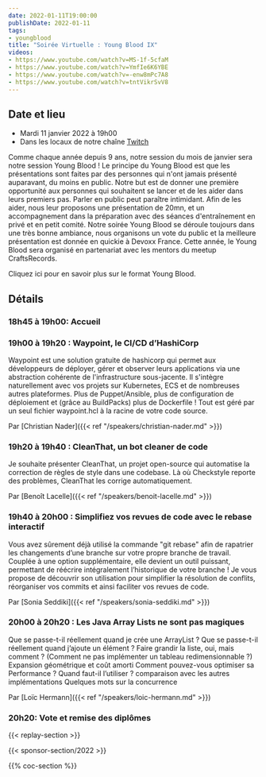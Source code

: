 ```yaml
---
date: 2022-01-11T19:00:00
publishDate: 2022-01-11
tags:
- youngblood
title: "Soirée Virtuelle : Young Blood IX"
videos:
- https://www.youtube.com/watch?v=MS-1f-5cfaM
- https://www.youtube.com/watch?v=YmfIe6K6YBE
- https://www.youtube.com/watch?v=-enw8mPc7A8
- https://www.youtube.com/watch?v=tntVikrSvV8
---
```

## Date et lieu

* Mardi 11 janvier 2022 à 19h00
* Dans les locaux de notre chaîne [Twitch](https://www.twitch.tv/parisjug)

Comme chaque année depuis 9 ans, notre session du mois de janvier sera notre session Young Blood ! Le principe du Young Blood est que les présentations sont faites par des personnes qui n'ont jamais présenté auparavant, du moins en public. Notre but est de donner une première opportunité aux personnes qui souhaitent se lancer et de les aider dans leurs premiers pas. Parler en public peut paraître intimidant. Afin de les aider, nous leur proposons une présentation de 20mn, et un accompagnement dans la préparation avec des séances d'entraînement en privé et en petit comité.
Notre soirée Young Blood se déroule toujours dans une très bonne ambiance, nous organisons un vote du public et la meilleure présentation est donnée en quickie à Devoxx France. Cette année, le Young Blood sera organisé en partenariat avec les mentors du meetup CraftsRecords.

Cliquez ici pour en savoir plus sur le format Young Blood.

## Détails

### 18h45 à 19h00: Accueil

### 19h00 à 19h20 : Waypoint, le CI/CD d’HashiCorp

Waypoint est une solution gratuite de hashicorp qui permet aux développeurs de déployer, gérer et observer leurs applications via une abstraction cohérente de l'infrastructure sous-jacente. Il s'intègre naturellement avec vos projets sur Kubernetes, ECS et de nombreuses autres plateformes. Plus de Puppet/Ansible, plus de configuration de déploiement et (grâce au BuildPacks) plus de Dockerfile ! Tout est géré par un seul fichier waypoint.hcl à la racine de votre code source.

Par [Christian Nader]({{< ref "/speakers/christian-nader.md" >}})

### 19h20 à 19h40 : CleanThat, un bot cleaner de code

Je souhaite présenter CleanThat, un projet open-source qui automatise la correction de règles de style dans une codebase. Là où Checkstyle reporte des problèmes, CleanThat les corrige automatiquement.

Par [Benoît Lacelle]({{< ref "/speakers/benoit-lacelle.md" >}})

### 19h40 à 20h00 : Simplifiez vos revues de code avec le rebase interactif

Vous avez sûrement déjà utilisé la commande "git rebase" afin de rapatrier les changements d’une branche sur votre propre branche de travail. Couplée à une option supplémentaire, elle devient un outil puissant, permettant de réécrire intégralement l’historique de votre branche !
Je vous propose de découvrir son utilisation pour simplifier la résolution de conflits, réorganiser vos commits et ainsi faciliter vos revues de code.

Par [Sonia Seddiki]({{< ref "/speakers/sonia-seddiki.md" >}})

### 20h00 à 20h20 : Les Java Array Lists ne sont pas magiques

Que se passe-t-il réellement quand je crée une ArrayList ?
Que se passe-t-il réellement quand j’ajoute un élément ?
Faire grandir la liste, oui, mais comment ? (Comment ne pas implémenter un tableau redimensionnable ?)
Expansion géométrique et coût amorti
Comment pouvez-vous optimiser sa Performance ?
Quand faut-il l’utiliser ? comparaison avec les autres implémentations
Quelques mots sur la concurrence

Par [Loïc Hermann]({{< ref "/speakers/loic-hermann.md" >}})

### 20h20: Vote et remise des diplômes
 
{{< replay-section >}}

{{< sponsor-section/2022 >}}

{{% coc-section %}}
